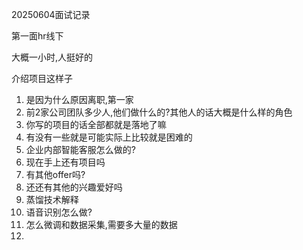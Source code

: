20250604面试记录

第一面hr线下

大概一小时,人挺好的

介绍项目这样子

1. 是因为什么原因离职,第一家
2. 前2家公司团队多少人,他们做什么的?其他人的话大概是什么样的角色
3. 你写的项目的话全部都就是落地了嘛
4. 有没有一些就是可能实际上比较就是困难的
5. 企业内部智能客服怎么做的?
6. 现在手上还有项目吗
7. 有其他offer吗?
8. 还还有其他的兴趣爱好吗
9. 蒸馏技术解释
10. 语音识别怎么做?
11. 怎么微调和数据采集,需要多大量的数据
12. 
